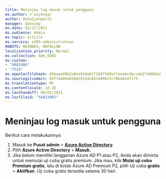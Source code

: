 ```yaml
---
title: Meninjau log masuk untuk pengguna
ms.author: v-aiyengar
author: AshaIyengar21
manager: dansimp
ms.date: 02/17/2021
ms.audience: Admin
ms.topic: article
ms.service: o365-administration
ROBOTS: NOINDEX, NOFOLLOW
localization_priority: Normal
ms.collection: Adm_O365
ms.custom:
- "9002486"
- "7524"
ms.openlocfilehash: 65baaa09b2e8ee55de61f1697fd8effaaabe3bccde274d6b5e5ab2382bdca8c8
ms.sourcegitcommit: b5f7da89a650d2915dc652449623c78be6247175
ms.translationtype: MT
ms.contentlocale: id-ID
ms.lasthandoff: 08/05/2021
ms.locfileid: "54033965"
---
```

# <a name="review-sign-in-logs-for-users"></a>Meninjau log masuk untuk pengguna

Berikut cara melakukannya:

1. Masuk ke **Pusat admin**  >  **[Azure Active Directory](https://go.microsoft.com/fwlink/p/?linkid=2067268)**.
1. Pilih **Azure Active Directory**  >  **Masuk.**
1. Jika belum memiliki langganan Azure AD P1 atau P2, Anda akan diminta untuk memulai uji coba gratis premium. Jika mau, klik **Mulai uji coba Premium gratis**, lalu di kotak Azure AD Premium P2, pilih Uji coba **gratis**  >  **Aktifkan**. Uji coba gratis tersedia selama 30 hari.